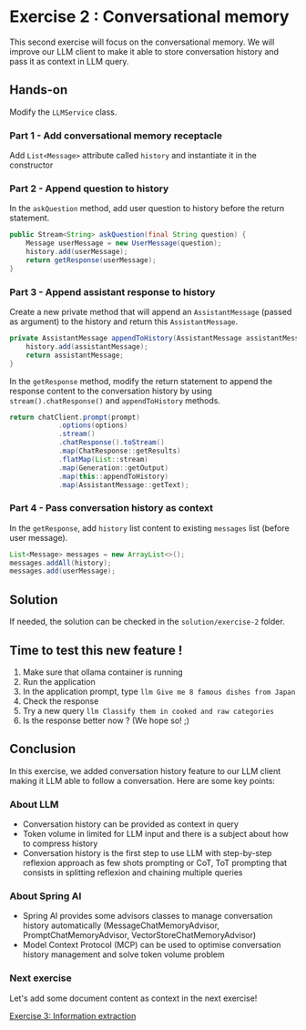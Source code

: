 # Exercise 2 : Conversational memory

This second exercise will focus on the conversational memory. We will improve our LLM client to make it able to store conversation history and pass it as context in LLM query.

## Hands-on

Modify the `LLMService` class.

### Part 1 - Add conversational memory receptacle

Add `List<Message>` attribute called `history` and instantiate it in the constructor

### Part 2 - Append question to history

In the `askQuestion` method, add user question to history before the return statement.

```java
public Stream<String> askQuestion(final String question) {
    Message userMessage = new UserMessage(question);
    history.add(userMessage);
    return getResponse(userMessage);
}
```

### Part 3 - Append assistant response to history

Create a new private method that will append an `AssistantMessage` (passed as argument) to the history and return this `AssistantMessage`.

```java
private AssistantMessage appendToHistory(AssistantMessage assistantMessage) {
    history.add(assistantMessage);
    return assistantMessage;
}
```

In the `getResponse` method, modify the return statement to append the response content to the conversation history by using `stream().chatResponse()` and `appendToHistory` methods.

```java
return chatClient.prompt(prompt)
            .options(options)
            .stream()
            .chatResponse().toStream()
            .map(ChatResponse::getResults)
            .flatMap(List::stream)
            .map(Generation::getOutput)
            .map(this::appendToHistory)
            .map(AssistantMessage::getText);
```

### Part 4 - Pass conversation history as context

In the `getResponse`, add `history` list content to existing `messages` list (before user message).

```java
List<Message> messages = new ArrayList<>();
messages.addAll(history);
messages.add(userMessage);
```

## Solution

If needed, the solution can be checked in the `solution/exercise-2` folder.

## Time to test this new feature !

1. Make sure that ollama container is running
2. Run the application
3. In the application prompt, type `llm Give me 8 famous dishes from Japan`
4. Check the response
5. Try a new query `llm Classify them in cooked and raw categories`
6. Is the response better now ? (We hope so! ;)

## Conclusion

In this exercise, we added conversation history feature to our LLM client making it LLM able to follow a conversation.
Here are some key points:

### About LLM

- Conversation history can be provided as context in query
- Token volume in limited for LLM input and there is a subject about how to compress history
- Conversation history is the first step to use LLM with step-by-step reflexion approach as few shots prompting or CoT, ToT prompting that consists in splitting reflexion and chaining multiple queries

### About Spring AI

- Spring AI provides some advisors classes to manage conversation history automatically (MessageChatMemoryAdvisor, PromptChatMemoryAdvisor, VectorStoreChatMemoryAdvisor)
- Model Context Protocol (MCP) can be used to optimise conversation history management and solve token volume problem

### Next exercise

Let's add some document content as context in the next exercise!

[Exercise 3: Information extraction](exercise-3.md)